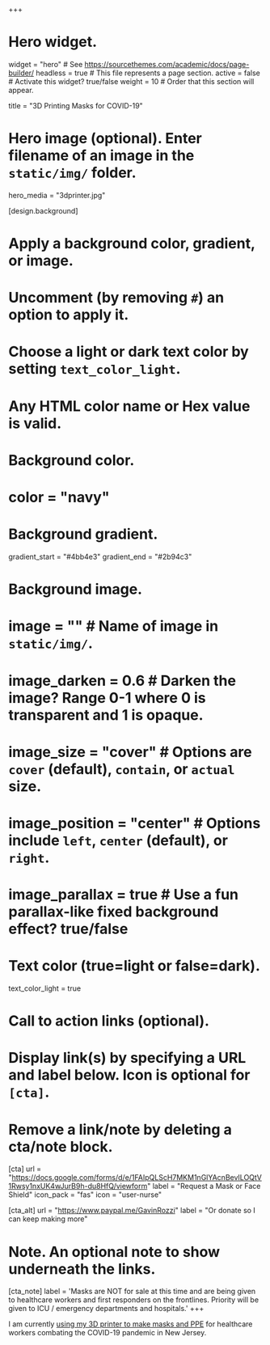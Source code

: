 +++
# Hero widget.
widget = "hero"  # See https://sourcethemes.com/academic/docs/page-builder/
headless = true  # This file represents a page section.
active = false  # Activate this widget? true/false
weight = 10  # Order that this section will appear.

title = "3D Printing Masks for COVID-19"

# Hero image (optional). Enter filename of an image in the `static/img/` folder.
hero_media = "3dprinter.jpg"

[design.background]
  # Apply a background color, gradient, or image.
  #   Uncomment (by removing `#`) an option to apply it.
  #   Choose a light or dark text color by setting `text_color_light`.
  #   Any HTML color name or Hex value is valid.

  # Background color.
  # color = "navy"
  
  # Background gradient.
  gradient_start = "#4bb4e3"
  gradient_end = "#2b94c3"
  
  # Background image.
  # image = ""  # Name of image in `static/img/`.
  # image_darken = 0.6  # Darken the image? Range 0-1 where 0 is transparent and 1 is opaque.
  # image_size = "cover"  #  Options are `cover` (default), `contain`, or `actual` size.
  # image_position = "center"  # Options include `left`, `center` (default), or `right`.
  # image_parallax = true  # Use a fun parallax-like fixed background effect? true/false
  
  # Text color (true=light or false=dark).
  text_color_light = true

# Call to action links (optional).
#   Display link(s) by specifying a URL and label below. Icon is optional for `[cta]`.
#   Remove a link/note by deleting a cta/note block.
[cta]
  url = "https://docs.google.com/forms/d/e/1FAIpQLScH7MKM1nGlYAcnBevILOQtV1Rwsy1nxUK4wJurB9h-du8HfQ/viewform"
  label = "Request a Mask or Face Shield"
  icon_pack = "fas"
  icon = "user-nurse"
  
[cta_alt]
  url = "https://www.paypal.me/GavinRozzi"
  label = "Or donate so I can keep making more"

# Note. An optional note to show underneath the links.
[cta_note]
  label = 'Masks are NOT for sale at this time and are being given to healthcare workers and first responders on the frontlines. Priority will be given to ICU / emergency departments and hospitals.'
+++

I am currently [using my 3D printer to make masks and PPE](https://stockton.edu/news/2020/data-science-major-prints-protective-masks-for-health-care-workers.html) for healthcare workers combating the COVID-19 pandemic in New Jersey.
